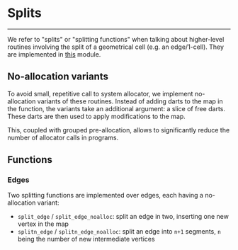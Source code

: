 # Splits

---

We refer to "splits" or "splitting functions" when talking about higher-level routines involving the split of
a geometrical cell (e.g. an edge/1-cell). They are implemented in [this](../../honeycomb_kernels/splits/index.html)
module.

## No-allocation variants

To avoid small, repetitive call to system allocator, we implement no-allocation variants of these routines.
Instead of adding darts to the map in the function, the variants take an additional argument: a slice of
free darts. These darts are then used to apply modifications to the map.

This, coupled with grouped pre-allocation, allows to significantly reduce the number of allocator calls in programs.

## Functions

### Edges

Two splitting functions are implemented over edges, each having a no-allocation variant:

- `split_edge` / `split_edge_noalloc`: split an edge in two, inserting one new vertex in the map
- `splitn_edge` / `splitn_edge_noalloc`: split an edge into `n+1` segments, `n` being the number of new
  intermediate vertices

